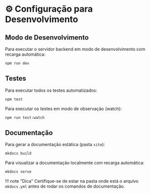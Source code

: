 # ⚙️ Configuração para Desenvolvimento

## Modo de Desenvolvimento

Para executar o servidor backend em modo de desenvolvimento com recarga automática:

```bash
npm run dev
```

## Testes

Para executar todos os testes automatizados:

```bash
npm test
```

Para executar os testes em modo de observação (watch):

```bash
npm run test:watch
```

## Documentação

Para gerar a documentação estática (pasta `site`):

```bash
mkdocs build
```

Para visualizar a documentação localmente com recarga automática:

```bash
mkdocs serve
```

!!! note "Dica"
    Certifique-se de estar na pasta onde está o arquivo `mkdocs.yml` antes de rodar os comandos de documentação.